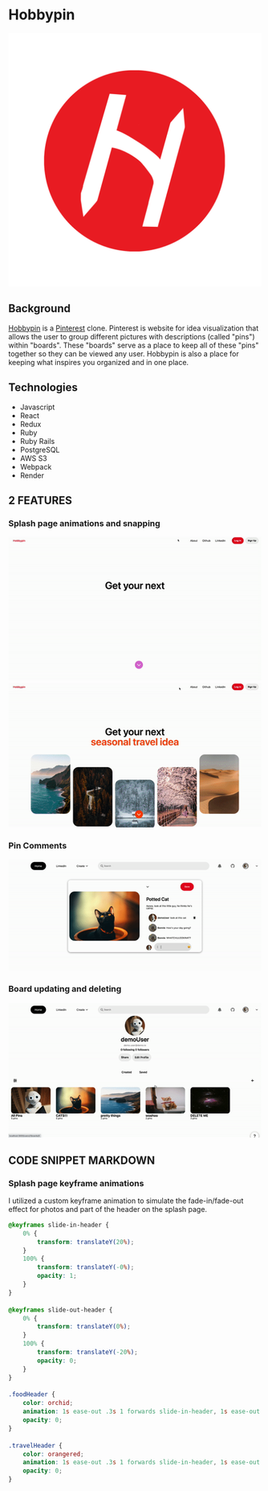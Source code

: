 # Hobbypin

![logo](./frontend/public/Hobbypinlogo.png)

## Background

[Hobbypin](https://hobbypin.onrender.com/) is a [Pinterest](https://www.pinterest.com/) clone. Pinterest is website for idea visualization that allows the user to group different pictures with descriptions (called "pins") within "boards". These "boards" serve as a place to keep all of these "pins" together so they can be viewed any user. Hobbypin is also a place for keeping what inspires you organized and in one place.

## Technologies

* Javascript
* React
* Redux
* Ruby
* Ruby Rails
* PostgreSQL
* AWS S3
* Webpack
* Render

## 2 FEATURES

### Splash page animations and snapping
![splash1](./app/assets/Splash.gif)
![splash2](./app/assets/Splash2.gif)

### Pin Comments
![comment](./app/assets/comments.gif)

### Board updating and deleting
![board](./app/assets/updateboards.gif)

## CODE SNIPPET MARKDOWN

### Splash page keyframe animations
I utilized a custom keyframe animation to simulate the fade-in/fade-out effect for photos and part of the header on the splash page.

```css
@keyframes slide-in-header {
    0% {
        transform: translateY(20%);
    }
    100% {
        transform: translateY(-0%);
        opacity: 1;
    }
}

@keyframes slide-out-header {
    0% {
        transform: translateY(0%);
    }
    100% {
        transform: translateY(-20%);
        opacity: 0;
    }
}

.foodHeader {
    color: orchid;
    animation: 1s ease-out .3s 1 forwards slide-in-header, 1s ease-out 5s 1 forwards slide-out-header;
    opacity: 0;
}

.travelHeader {
    color: orangered;
    animation: 1s ease-out .3s 1 forwards slide-in-header, 1s ease-out 5s 1 forwards slide-out-header;
    opacity: 0;
}
```
